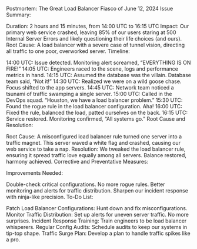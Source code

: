 Postmortem: The Great Load Balancer Fiasco of June 12, 2024
Issue Summary:

Duration: 2 hours and 15 minutes, from 14:00 UTC to 16:15 UTC
Impact: Our primary web service crashed, leaving 85% of our users staring at 500 Internal Server Errors and likely questioning their life choices (and ours).
Root Cause: A load balancer with a severe case of tunnel vision, directing all traffic to one poor, overworked server.
Timeline:

14:00 UTC: Issue detected. Monitoring alert screamed, “EVERYTHING IS ON FIRE!”
14:05 UTC: Engineers raced to the scene, logs and performance metrics in hand.
14:15 UTC: Assumed the database was the villain. Database team said, “Not it!”
14:30 UTC: Realized we were on a wild goose chase. Focus shifted to the app servers.
14:45 UTC: Network team noticed a tsunami of traffic swamping a single server.
15:00 UTC: Called in the DevOps squad. “Houston, we have a load balancer problem.”
15:30 UTC: Found the rogue rule in the load balancer configuration. Aha!
16:00 UTC: Fixed the rule, balanced the load, patted ourselves on the back.
16:15 UTC: Service restored. Monitoring confirmed, “All systems go.”
Root Cause and Resolution:

Root Cause: A misconfigured load balancer rule turned one server into a traffic magnet. This server waved a white flag and crashed, causing our web service to take a nap.
Resolution: We tweaked the load balancer rule, ensuring it spread traffic love equally among all servers. Balance restored, harmony achieved.
Corrective and Preventative Measures:

Improvements Needed:

Double-check critical configurations. No more rogue rules.
Better monitoring and alerts for traffic distribution.
Sharpen our incident response with ninja-like precision.
To-Do List:

Patch Load Balancer Configurations: Hunt down and fix misconfigurations.
Monitor Traffic Distribution: Set up alerts for uneven server traffic. No more surprises.
Incident Response Training: Train engineers to be load balancer whisperers.
Regular Config Audits: Schedule audits to keep our systems in tip-top shape.
Traffic Surge Plan: Develop a plan to handle traffic spikes like a pro.
